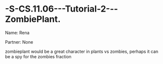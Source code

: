 # -S-CS.11.06---Tutorial-2---ZombiePlant.
Name: Rena

Partner: None

zombieplant would be a great character in plants vs zombies, perhaps it can be a spy for the zombies fraction
